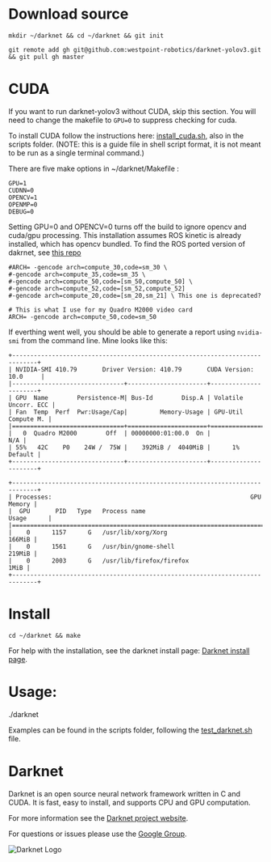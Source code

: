 # Download source #
`mkdir ~/darknet && cd ~/darknet && git init`

`git remote add gh git@github.com:westpoint-robotics/darknet-yolov3.git && git pull gh master `

# CUDA #
If you want to run darknet-yolov3 without CUDA, skip this section.  You will need to change the makefile to `GPU=0` to suppress checking for cuda.

To install CUDA follow the instructions here: [install_cuda.sh](https://github.com/westpoint-robotics/darknet-yolov3/blob/master/scripts/install_cuda.sh), also in the scripts folder.  (NOTE: this is a guide file in shell script format, it is not meant to be run as a single terminal command.)

There are five make options in ~/darknet/Makefile :

	GPU=1
	CUDNN=0
	OPENCV=1
	OPENMP=0
	DEBUG=0  

Setting GPU=0 and OPENCV=0 turns off the build to ignore opencv and cuda/gpu processing.  This installation assumes ROS kinetic is already installed, which has opencv bundled.  To find the ROS ported version of dakrnet, see [this repo](https://github.com/westpoint-robotics/darknet-yolov3-ros)

	#ARCH= -gencode arch=compute_30,code=sm_30 \ 
	#-gencode arch=compute_35,code=sm_35 \  
	#-gencode arch=compute_50,code=[sm_50,compute_50] \
	#-gencode arch=compute_52,code=[sm_52,compute_52]
	#-gencode arch=compute_20,code=[sm_20,sm_21] \ This one is deprecated?

	# This is what I use for my Quadro M2000 video card
	ARCH= -gencode arch=compute_50,code=sm_50


If everthing went well, you should be able to generate a report using `nvidia-smi` from the command line.  Mine looks like this:

	+-----------------------------------------------------------------------------+  
	| NVIDIA-SMI 410.79       Driver Version: 410.79       CUDA Version: 10.0     |
	|-------------------------------+----------------------+----------------------+
	| GPU  Name        Persistence-M| Bus-Id        Disp.A | Volatile Uncorr. ECC |
	| Fan  Temp  Perf  Pwr:Usage/Cap|         Memory-Usage | GPU-Util  Compute M. |
	|===============================+======================+======================|
	|   0  Quadro M2000        Off  | 00000000:01:00.0  On |                  N/A |
	| 55%   42C    P0    24W /  75W |    392MiB /  4040MiB |      1%      Default |
	+-------------------------------+----------------------+----------------------+
	                                                                               
	+-----------------------------------------------------------------------------+
	| Processes:                                                       GPU Memory |
	|  GPU       PID   Type   Process name                             Usage      |
	|=============================================================================|
	|    0      1157      G   /usr/lib/xorg/Xorg                           166MiB |
	|    0      1561      G   /usr/bin/gnome-shell                         219MiB |
	|    0      2003      G   /usr/lib/firefox/firefox                       1MiB |
	+-----------------------------------------------------------------------------+



# Install #

`cd ~/darknet && make`

For help with the installation, see the darknet install page: [Darknet install page](https://pjreddie.com/darknet/install/).


# Usage:
./darknet <function>

Examples can be found in the scripts folder, following the [test_darknet.sh](https://github.com/westpoint-robotics/darknet-yolov3/blob/master/scripts/test_darknet.sh) file.



# Darknet #
Darknet is an open source neural network framework written in C and CUDA. It is fast, easy to install, and supports CPU and GPU computation.

For more information see the [Darknet project website](http://pjreddie.com/darknet).

For questions or issues please use the [Google Group](https://groups.google.com/forum/#!forum/darknet).

![Darknet Logo](http://pjreddie.com/media/files/darknet-black-small.png)

